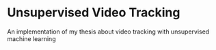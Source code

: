 # Unsupervised Video Tracking
An implementation of my thesis about video tracking with unsupervised machine learning
